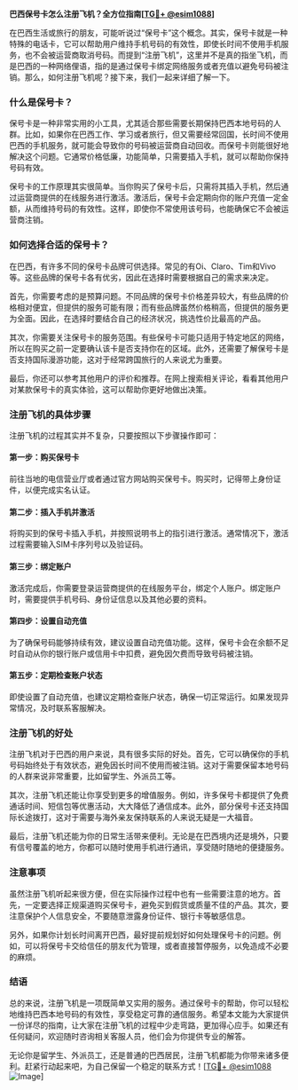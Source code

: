 **巴西保号卡怎么注册飞机？全方位指南[[TG💪+ @esim1088](https://t.me/s/esim1088)]**

在巴西生活或旅行的朋友，可能听说过“保号卡”这个概念。其实，保号卡就是一种特殊的电话卡，它可以帮助用户维持手机号码的有效性，即使长时间不使用手机服务，也不会被运营商取消号码。而提到“注册飞机”，这里并不是真的指坐飞机，而是巴西的一种网络俚语，指的是通过保号卡绑定网络服务或者充值以避免号码被注销。那么，如何注册飞机呢？接下来，我们一起来详细了解一下。

### 什么是保号卡？

保号卡是一种非常实用的小工具，尤其适合那些需要长期保持巴西本地号码的人群。比如，如果你在巴西工作、学习或者旅行，但又需要经常回国，长时间不使用巴西的手机服务，就可能会导致你的号码被运营商自动回收。而保号卡则能很好地解决这个问题。它通常价格低廉，功能简单，只需要插入手机，就可以帮助你保持号码有效。

保号卡的工作原理其实很简单。当你购买了保号卡后，只需将其插入手机，然后通过运营商提供的在线服务进行激活。激活后，保号卡会定期向你的账户充值一定金额，从而维持号码的有效性。这样，即使你不常使用该号码，也能确保它不会被运营商注销。

### 如何选择合适的保号卡？

在巴西，有许多不同的保号卡品牌可供选择。常见的有Oi、Claro、Tim和Vivo等。这些品牌的保号卡各有优劣，因此在选择时需要根据自己的需求来决定。

首先，你需要考虑的是预算问题。不同品牌的保号卡价格差异较大，有些品牌的价格相对便宜，但提供的服务可能有限；而有些品牌虽然价格稍高，但提供的服务更为全面。因此，在选择时要结合自己的经济状况，挑选性价比最高的产品。

其次，你需要关注保号卡的服务范围。有些保号卡可能只适用于特定地区的网络，所以在购买之前一定要确认该卡是否支持你在的区域。此外，还需要了解保号卡是否支持国际漫游功能，这对于经常跨国旅行的人来说尤为重要。

最后，你还可以参考其他用户的评价和推荐。在网上搜索相关评论，看看其他用户对某款保号卡的真实体验，这可以帮助你更好地做出决策。

### 注册飞机的具体步骤

注册飞机的过程其实并不复杂，只要按照以下步骤操作即可：

#### 第一步：购买保号卡
前往当地的电信营业厅或者通过官方网站购买保号卡。购买时，记得带上身份证件，以便完成实名认证。

#### 第二步：插入手机并激活
将购买到的保号卡插入手机，并按照说明书上的指引进行激活。通常情况下，激活过程需要输入SIM卡序列号以及验证码。

#### 第三步：绑定账户
激活完成后，你需要登录运营商提供的在线服务平台，绑定个人账户。绑定账户时，需要提供手机号码、身份证信息以及其他必要的资料。

#### 第四步：设置自动充值
为了确保号码能够持续有效，建议设置自动充值功能。这样，保号卡会在余额不足时自动从你的银行账户或信用卡中扣费，避免因欠费而导致号码被注销。

#### 第五步：定期检查账户状态
即使设置了自动充值，也建议定期检查账户状态，确保一切正常运行。如果发现异常情况，及时联系客服解决。

### 注册飞机的好处

注册飞机对于巴西的用户来说，具有很多实际的好处。首先，它可以确保你的手机号码始终处于有效状态，避免因长时间不使用而被注销。这对于需要保留本地号码的人群来说非常重要，比如留学生、外派员工等。

其次，注册飞机还能让你享受到更多的增值服务。例如，许多保号卡都提供了免费通话时间、短信包等优惠活动，大大降低了通信成本。此外，部分保号卡还支持国际长途拨打，这对于需要与海外亲友保持联系的人来说无疑是一大福音。

最后，注册飞机还能为你的日常生活带来便利。无论是在巴西境内还是境外，只要有信号覆盖的地方，你都可以随时使用手机进行通讯，享受随时随地的便捷服务。

### 注意事项

虽然注册飞机听起来很方便，但在实际操作过程中也有一些需要注意的地方。首先，一定要选择正规渠道购买保号卡，避免买到假货或质量不佳的产品。其次，要注意保护个人信息安全，不要随意泄露身份证件、银行卡等敏感信息。

另外，如果你计划长时间离开巴西，最好提前规划好如何处理保号卡的问题。例如，可以将保号卡交给信任的朋友代为管理，或者直接暂停服务，以免造成不必要的麻烦。

### 结语

总的来说，注册飞机是一项既简单又实用的服务。通过保号卡的帮助，你可以轻松地维持巴西本地号码的有效性，享受稳定可靠的通信服务。希望本文能为大家提供一份详尽的指南，让大家在注册飞机的过程中少走弯路，更加得心应手。如果还有任何疑问，欢迎随时咨询相关客服人员，他们会为你提供专业的解答。

无论你是留学生、外派员工，还是普通的巴西居民，注册飞机都能为你带来诸多便利。赶紧行动起来吧，为自己保留一个稳定的联系方式！[[TG💪+ @esim1088](https://t.me/s/esim1088) ![Image](https://i.postimg.cc/4NQfJmqS/Snipaste-2025-05-13-00-14-12.png)]
